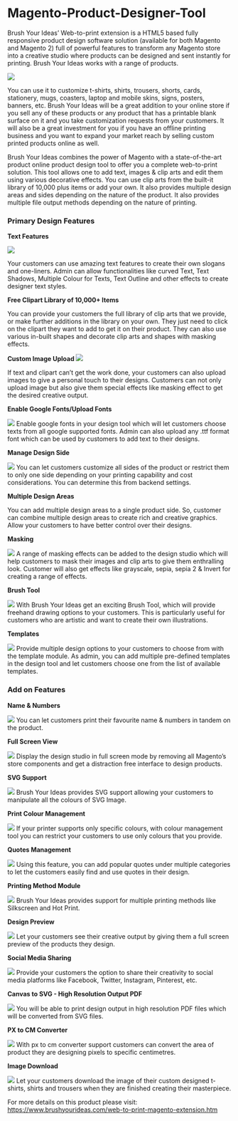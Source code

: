 # Magento-Product-Designer-Tool

Brush Your Ideas’ Web-to-print extension is a HTML5 based fully responsive product design software solution (available for both Magento and Magento 2) full of powerful features to transform any Magento store into a creative studio where products can be designed and sent instantly for printing. Brush Your Ideas works with a range of products. 

<img src="https://marketplace.magento.com/media/catalog/product/cache/image/750x360/e9c3970ab036de70892d86c6d221abfe/b/r/brush_your_ideas_store-logo-250x250_m1.png">

You can use it to customize t-shirts, shirts, trousers, shorts, cards, stationery, mugs, coasters, laptop and mobile skins, signs, posters, banners, etc. Brush Your Ideas will be a great addition to your online store if you sell any of these products or any product that has a printable blank surface on it and you take customization requests from your customers. It will also be a great investment for you if you have an offline printing business and you want to expand your market reach by selling custom printed products online as well.

Brush Your Ideas combines the power of Magento with a state-of-the-art product online product design tool to offer you a complete web-to-print solution. This tool allows one to add text, images & clip arts and edit them using various decorative effects. You can use clip arts from the built-it library of 10,000 plus items or add your own. It also provides multiple design areas and sides depending on the nature of the product. It also provides multiple file output methods depending on the nature of printing. 

<h3>Primary Design Features</h3>

<b>Text Features</b>

<img src="https://www.brushyourideas.com/skin/frontend/brushyourideas/brushyourideas/images/cloth/feature-1.png">

Your customers can use amazing text features to create their own slogans and one-liners. Admin can allow functionalities like curved Text, Text Shadows, Multiple Colour for Texts, Text Outline and other effects to create designer text styles.

<b>Free Clipart Library of 10,000+ Items</b>

You can provide your customers the full library of clip arts that we provide, or make further additions in the library on your own. They just need to click on the clipart they want to add to get it on their product. They can also use various in-built shapes and decorate clip arts and shapes with masking effects.

<b>Custom Image Upload</b>
<img src="https://www.brushyourideas.com/skin/frontend/brushyourideas/brushyourideas/images/cloth/feature-5.png">

If text and clipart can’t get the work done, your customers can also upload images to give a personal touch to their designs. Customers can not only upload image but also give them special effects like masking effect to get the desired creative output.

<b>Enable Google Fonts/Upload Fonts</b>

<img src="https://www.brushyourideas.com/skin/frontend/brushyourideas/brushyourideas/images/card/feature-5.png">
Enable google fonts in your design tool which will let customers choose texts from all google supported fonts. Admin can also upload any .ttf format font which can be used by customers to add text to their designs.

<b>Manage Design Side</b>

<img src="https://www.brushyourideas.com/skin/frontend/brushyourideas/brushyourideas/images/cloth/feature-7.png">
You can let customers customize all sides of the product or restrict them to only one side depending on your printing capability and cost considerations. You can determine this from backend settings.

<b>Multiple Design Areas</b>

You can add multiple design areas to a single product side. So, customer can combine multiple design areas to create rich and creative graphics. Allow your customers to have better control over their designs.

<b>Masking</b>

<img src="https://www.brushyourideas.com/skin/frontend/brushyourideas/brushyourideas/images/skin/feature-11.png">
A range of masking effects can be added to the design studio which will help customers to mask their images and clip arts to give them enthralling look. Customer will also get effects like grayscale, sepia, sepia 2 & Invert for creating a range of effects.

<b>Brush Tool</b>

<img src="https://www.brushyourideas.com/skin/frontend/brushyourideas/brushyourideas/images/cloth/feature-17.png">
With Brush Your Ideas get an exciting Brush Tool, which will provide freehand drawing options to your customers. This is particularly useful for customers who are artistic and want to create their own illustrations.

<b>Templates </b>

<img src="https://www.brushyourideas.com/skin/frontend/brushyourideas/brushyourideas/images/card/feature-12.png">
Provide multiple design options to your customers to choose from with the template module. As admin, you can add multiple pre-defined templates in the design tool and let customers choose one from the list of available templates.

<h3>Add on Features</h3>

<b>Name & Numbers</b>

<img src="https://www.brushyourideas.com/skin/frontend/brushyourideas/brushyourideas/images/cloth/feature-9.png">
You can let customers print their favourite name & numbers in tandem on the product.

<b>Full Screen View</b>

<img src="https://www.brushyourideas.com/skin/frontend/brushyourideas/brushyourideas/images/sign/feature-8.png">
Display the design studio in full screen mode by removing all Magento’s store components and get a distraction free interface to design products.

<b>SVG Support</b>

<img src="https://www.brushyourideas.com/skin/frontend/brushyourideas/brushyourideas/images/skin/feature-7.png">
Brush Your Ideas provides SVG support allowing your customers to manipulate all the colours of SVG Image.

<b>Print Colour Management</b>

<img src="https://www.brushyourideas.com/skin/frontend/brushyourideas/brushyourideas/images/gift/feature-10.png">
If your printer supports only specific colours, with colour management tool you can restrict your customers to use only colours that you provide.

<b>Quotes Management</b>

<img src="https://www.brushyourideas.com/skin/frontend/brushyourideas/brushyourideas/images/card/feature-11.png">
Using this feature, you can add popular quotes under multiple categories to let the customers easily find and use quotes in their design. 

<b>Printing Method Module</b>

<img src="https://www.brushyourideas.com/skin/frontend/brushyourideas/brushyourideas/images/sign/feature-14.png">
Brush Your Ideas provides support for multiple printing methods like Silkscreen and Hot Print. 

<b>Design Preview</b>

<img src="https://www.brushyourideas.com/skin/frontend/brushyourideas/brushyourideas/images/cloth/feature-4.png">
Let your customers see their creative output by giving them a full screen preview of the products they design.

<b>Social Media Sharing</b>

<img src="https://www.brushyourideas.com/skin/frontend/brushyourideas/brushyourideas/images/card/feature-3.png">
Provide your customers the option to share their creativity to social media platforms like Facebook, Twitter, Instagram, Pinterest, etc.

<b>Canvas to SVG - High Resolution Output PDF</b>

<img src="https://www.brushyourideas.com/skin/frontend/brushyourideas/brushyourideas/images/gift/feature-7.png">
You will be able to print design output in high resolution PDF files which will be converted from SVG files. 

<b>PX to CM Converter</b>

<img src="https://www.brushyourideas.com/skin/frontend/brushyourideas/brushyourideas/images/skin/feature-16.png">
With px to cm converter support customers can convert the area of product they are designing pixels to specific centimetres. 

<b>Image Download</b>

<img src="https://www.brushyourideas.com/skin/frontend/brushyourideas/brushyourideas/images/sign/feature-17.png">
Let your customers download the image of their custom designed t-shirts, shirts and trousers when they are finished creating their masterpiece. 

For more details on this product please visit: https://www.brushyourideas.com/web-to-print-magento-extension.htm
